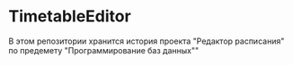 # TimetableEditor
В этом репозитории хранится история проекта "Редактор расписания" по предемету "Программирование баз данных""
